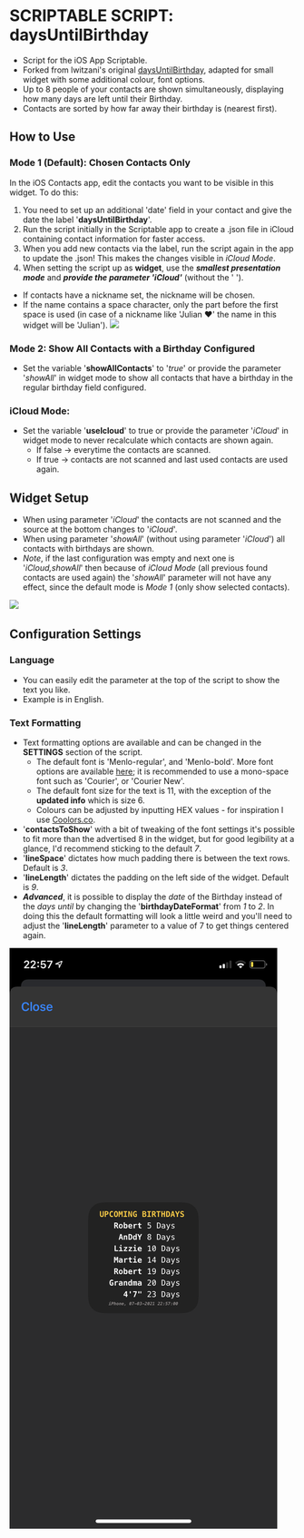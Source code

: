 # SCRIPTABLE SCRIPT: daysUntilBirthday
- Script for the iOS App Scriptable.
- Forked from lwitzani's original [daysUntilBirthday](https://github.com/lwitzani/daysUntilBirthday), adapted for small widget with some additional colour, font options.
- Up to 8 people of your contacts are shown simultaneously, displaying how many days are left until their Birthday.
- Contacts are sorted by how far away their birthday is (nearest first).

## How to Use
### Mode 1 (Default): Chosen Contacts Only
In the iOS Contacts app, edit the contacts you want to be visible in this widget. To do this:
1. You need to set up an additional 'date' field in your contact and give the date the label '**daysUntilBirthday**'.
2. Run the script initially in the Scriptable app to create a .json file in iCloud containing contact information for faster access.
3. When you add new contacts via the label, run the script again in the app to update the .json! This makes the changes visible in *iCloud Mode*.
4. When setting the script up as **widget**, use the ***smallest presentation mode*** and ***provide the parameter 'iCloud'*** (without the ' ').
- If contacts have a nickname set, the nickname will be chosen.
- If the name contains a space character, only the part before the first space is used (in case of a nickname like 'Julian ❤️' the name in this widget will be 'Julian').
![](contactSetup.gif)

### Mode 2: Show All Contacts with a Birthday Configured
- Set the variable '**showAllContacts**' to '*true*' or provide the parameter '*showAll*' in widget mode to show all contacts that have a birthday in the regular birthday field configured.

### iCloud Mode:
- Set the variable '**useIcloud**' to true or provide the parameter '*iCloud*' in widget mode to never recalculate which contacts are shown again.
	- If false -> everytime the contacts are scanned.
	- If true -> contacts are not scanned and last used contacts are used again.


## Widget Setup
- When using parameter '*iCloud*' the contacts are not scanned and the source at the bottom changes to '*iCloud*'.
- When using parameter '*showAll*' (without using parameter '*iCloud*') all contacts with birthdays are shown.
- *Note*, if the last configuration was empty and next one is '*iCloud,showAll*' then because of *iCloud Mode* (all previous found contacts are used again) the '*showAll*' parameter will not have any effect, since the default mode is *Mode 1* (only show selected contacts).

![](setupWidget.gif)

## Configuration Settings
### Language
- You can easily edit the parameter at the top of the script to show the text you like.
- Example is in English.

### Text Formatting
- Text formatting options are available and can be changed in the **SETTINGS** section of the script.
	- The default font is 'Menlo-regular', and 'Menlo-bold'. More font options are available [here](http://iosfonts.com); it is recommended to use a mono-space font such as 'Courier', or 'Courier New'.
	- The default font size for the text is 11, with the exception of the **updated info** which is size 6.
	- Colours can be adjusted by inputting HEX values - for inspiration I use [Coolors.co](https://coolors.co).
- '**contactsToShow**' with a bit of tweaking of the font settings it's possible to fit more than the advertised 8 in the widget, but for good legibility at a glance, I'd recommend sticking to the default *7*.
- '**lineSpace**' dictates how much padding there is between the text rows. Default is *3*.
- '**lineLength**' dictates the padding on the left side of the widget. Default is *9*.
- ***Advanced***, it is possible to display the *date* of the Birthday instead of the *days until* by changing the '**birthdayDateFormat**' from *1* to *2*. In doing this the default formatting will look a little weird and you'll need to adjust the '**lineLength**' parameter to a value of 7 to get things centered again.

![](fullySetupWidget.png)
